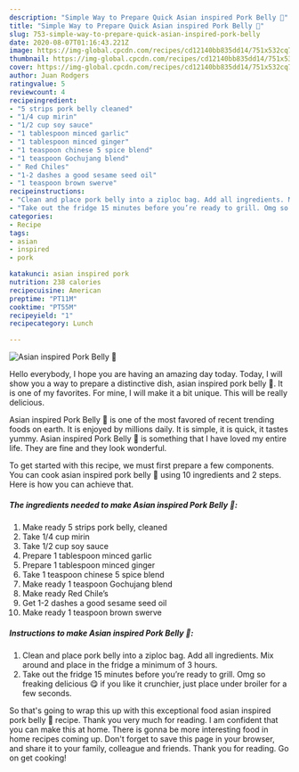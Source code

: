 ```yaml
---
description: "Simple Way to Prepare Quick Asian inspired Pork Belly 🐷"
title: "Simple Way to Prepare Quick Asian inspired Pork Belly 🐷"
slug: 753-simple-way-to-prepare-quick-asian-inspired-pork-belly
date: 2020-08-07T01:16:43.221Z
image: https://img-global.cpcdn.com/recipes/cd12140bb835dd14/751x532cq70/asian-inspired-pork-belly-🐷-recipe-main-photo.jpg
thumbnail: https://img-global.cpcdn.com/recipes/cd12140bb835dd14/751x532cq70/asian-inspired-pork-belly-🐷-recipe-main-photo.jpg
cover: https://img-global.cpcdn.com/recipes/cd12140bb835dd14/751x532cq70/asian-inspired-pork-belly-🐷-recipe-main-photo.jpg
author: Juan Rodgers
ratingvalue: 5
reviewcount: 4
recipeingredient:
- "5 strips pork belly cleaned"
- "1/4 cup mirin"
- "1/2 cup soy sauce"
- "1 tablespoon minced garlic"
- "1 tablespoon minced ginger"
- "1 teaspoon chinese 5 spice blend"
- "1 teaspoon Gochujang blend"
- " Red Chiles"
- "1-2 dashes a good sesame seed oil"
- "1 teaspoon brown swerve"
recipeinstructions:
- "Clean and place pork belly into a ziploc bag. Add all ingredients. Mix around and place in the fridge a minimum of 3 hours."
- "Take out the fridge 15 minutes before you’re ready to grill. Omg so freaking delicious 😋 if you like it crunchier, just place under broiler for a few seconds."
categories:
- Recipe
tags:
- asian
- inspired
- pork

katakunci: asian inspired pork 
nutrition: 238 calories
recipecuisine: American
preptime: "PT11M"
cooktime: "PT55M"
recipeyield: "1"
recipecategory: Lunch

---
```



![Asian inspired Pork Belly 🐷](https://img-global.cpcdn.com/recipes/cd12140bb835dd14/751x532cq70/asian-inspired-pork-belly-🐷-recipe-main-photo.jpg)

Hello everybody, I hope you are having an amazing day today. Today, I will show you a way to prepare a distinctive dish, asian inspired pork belly 🐷. It is one of my favorites. For mine, I will make it a bit unique. This will be really delicious.

Asian inspired Pork Belly 🐷 is one of the most favored of recent trending foods on earth. It is enjoyed by millions daily. It is simple, it is quick, it tastes yummy. Asian inspired Pork Belly 🐷 is something that I have loved my entire life. They are fine and they look wonderful.




To get started with this recipe, we must first prepare a few components. You can cook asian inspired pork belly 🐷 using 10 ingredients and 2 steps. Here is how you can achieve that.

<!--inarticleads1-->

##### The ingredients needed to make Asian inspired Pork Belly 🐷:

1. Make ready 5 strips pork belly, cleaned
1. Take 1/4 cup mirin
1. Take 1/2 cup soy sauce
1. Prepare 1 tablespoon minced garlic
1. Prepare 1 tablespoon minced ginger
1. Take 1 teaspoon chinese 5 spice blend
1. Make ready 1 teaspoon Gochujang blend
1. Make ready  Red Chile’s
1. Get 1-2 dashes a good sesame seed oil
1. Make ready 1 teaspoon brown swerve




<!--inarticleads2-->

##### Instructions to make Asian inspired Pork Belly 🐷:

1. Clean and place pork belly into a ziploc bag. Add all ingredients. Mix around and place in the fridge a minimum of 3 hours.
1. Take out the fridge 15 minutes before you’re ready to grill. Omg so freaking delicious 😋 if you like it crunchier, just place under broiler for a few seconds.




So that's going to wrap this up with this exceptional food asian inspired pork belly 🐷 recipe. Thank you very much for reading. I am confident that you can make this at home. There is gonna be more interesting food in home recipes coming up. Don't forget to save this page in your browser, and share it to your family, colleague and friends. Thank you for reading. Go on get cooking!

